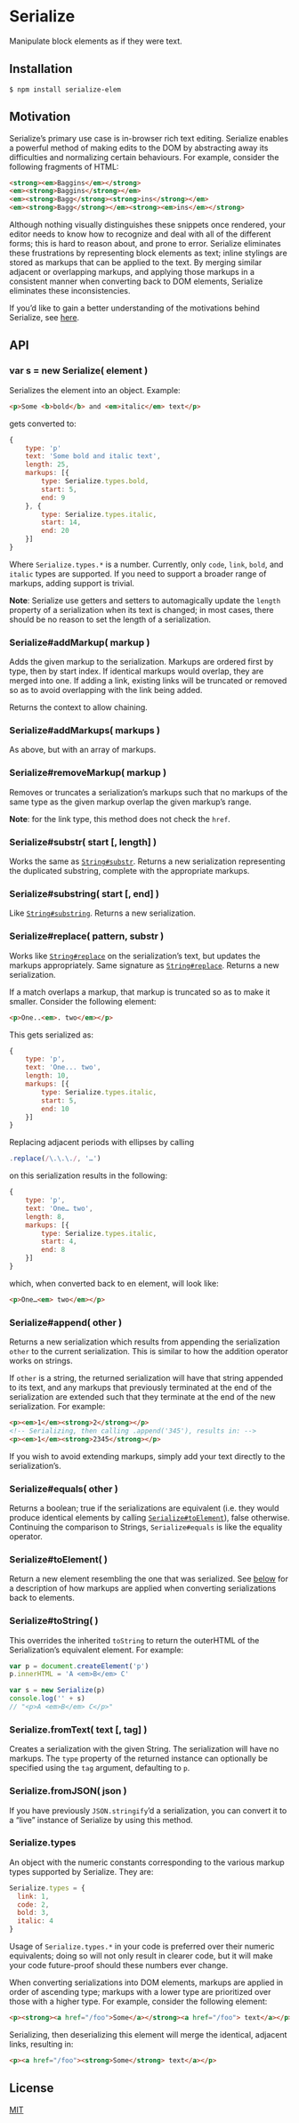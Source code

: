 # Serialize

Manipulate block elements as if they were text.

## Installation

```
$ npm install serialize-elem
```

## Motivation

Serialize’s primary use case is in-browser rich text editing. Serialize enables a powerful method of making edits to the DOM by abstracting away its difficulties and normalizing certain behaviours. For example, consider the following fragments of HTML:

```html
<strong><em>Baggins</em></strong>
<em><strong>Baggins</strong></em>
<em><strong>Bagg</strong><strong>ins</strong></em>
<em><strong>Bagg</strong></em><strong><em>ins</em></strong>
```

Although nothing visually distinguishes these snippets once rendered, your editor needs to know how to recognize and deal with all of the different forms; this is hard to reason about, and prone to error. Serialize eliminates these frustrations by representing block elements as text; inline stylings are stored as markups that can be applied to the text. By merging similar adjacent or overlapping markups, and applying those markups in a consistent manner when converting back to DOM elements, Serialize eliminates these inconsistencies.

If you’d like to gain a better understanding of the motivations behind Serialize, see [here][medium].

## API

### var s = new Serialize( element )

Serializes the element into an object. Example:

```html
<p>Some <b>bold</b> and <em>italic</em> text</p>
```

gets converted to:

```js
{
    type: 'p'
    text: 'Some bold and italic text',
    length: 25,
    markups: [{
        type: Serialize.types.bold,
        start: 5,
        end: 9
    }, {
        type: Serialize.types.italic,
        start: 14,
        end: 20
    }]
}
```

Where `Serialize.types.*` is a number. Currently, only `code`, `link`, `bold`, and `italic` types are supported. If you need to support a broader range of markups, adding support is trivial.

__Note__: Serialize use getters and setters to automagically update the `length` property of a serialization when its text is changed; in most cases, there should be no reason to set the length of a serialization.

### Serialize#addMarkup( markup )

Adds the given markup to the serialization. Markups are ordered first by type, then by start index. If identical markups would overlap, they are merged into one. If adding a link, existing links will be truncated or removed so as to avoid overlapping with the link being added.

Returns the context to allow chaining.

### Serialize#addMarkups( markups )

As above, but with an array of markups.

### Serialize#removeMarkup( markup )

Removes or truncates a serialization’s markups such that no markups of the same type as the given markup overlap the given markup’s range.

__Note__: for the link type, this method does not check the `href`.

### Serialize#substr( start [, length] )

Works the same as [`String#substr`][substr]. Returns a new serialization representing the duplicated substring, complete with the appropriate markups.

### Serialize#substring( start [, end] )

Like [`String#substring`][substring]. Returns a new serialization.

### Serialize#replace( pattern, substr )

Works like [`String#replace`][replace] on the serialization’s text, but updates the markups appropriately. Same signature as [`String#replace`][replace]. Returns a new serialization.

If a match overlaps a markup, that markup is truncated so as to make it smaller. Consider the following element:

```html
<p>One..<em>. two</em></p>
```

This gets serialized as:

```js
{
    type: 'p',
    text: 'One... two',
    length: 10,
    markups: [{
        type: Serialize.types.italic,
        start: 5,
        end: 10
    }]
}
```

Replacing adjacent periods with ellipses by calling

```js
.replace(/\.\.\./, '…')
```

on this serialization results in the following:

```js
{
    type: 'p',
    text: 'One… two',
    length: 8,
    markups: [{
        type: Serialize.types.italic,
        start: 4,
        end: 8
    }]
}
```

which, when converted back to en element, will look like:

```html
<p>One…<em> two</em></p>
```

### Serialize#append( other )

Returns a new serialization which results from appending the serialization `other` to the current serialization. This is similar to how the addition operator works on strings.

If `other` is a string, the returned serialization will have that string appended to its text, and any markups that previously terminated at the end of the serialization are extended such that they terminate at the end of the new serialization. For example:

```html
<p><em>1</em><strong>2</strong></p>
<!-- Serializing, then calling .append('345'), results in: -->
<p><em>1</em><strong>2345</strong></p>
```

If you wish to avoid extending markups, simply add your text directly to the serialization’s.

### Serialize#equals( other )

Returns a boolean; true if the serializations are equivalent (i.e. they would produce identical elements by calling [`Serialize#toElement`][toElement]), false otherwise. Continuing the comparison to Strings, `Serialize#equals` is like the equality operator.

### Serialize#toElement( )

Return a new element resembling the one that was serialized. See [below][types] for a description of how markups are applied when converting serializations back to elements.

### Serialize#toString( )

This overrides the inherited `toString` to return the outerHTML of the Serialization’s equivalent element. For example:

```js
var p = document.createElement('p')
p.innerHTML = 'A <em>B</em> C'

var s = new Serialize(p)
console.log('' + s)
// "<p>A <em>B</em> C</p>"
```

### Serialize.fromText( text [, tag] )

Creates a serialization with the given String. The serialization will have no markups. The `type` property of the returned instance can optionally be specified using the `tag` argument, defaulting to `p`.

### Serialize.fromJSON( json )

If you have previously `JSON.stringify`’d a serialization, you can convert it to a “live” instance of Serialize by using this method.

### Serialize.types

An object with the numeric constants corresponding to the various markup types supported by Serialize. They are:

```js
Serialize.types = {
  link: 1,
  code: 2,
  bold: 3,
  italic: 4
}
```

Usage of `Serialize.types.*` in your code is preferred over their numeric equivalents; doing so will not only result in clearer code, but it will make your code future-proof should these numbers ever change.

When converting serializations into DOM elements, markups are applied in order of ascending type; markups with a lower type are prioritized over those with a higher type. For example, consider the following element:

```html
<p><strong><a href="/foo">Some</a></strong><a href="/foo"> text</a></p>
```

Serializing, then deserializing this element will merge the identical, adjacent links, resulting in:

```html
<p><a href="/foo"><strong>Some</strong> text</a></p>
```

## License

[MIT][license]

[medium]: https://medium.com/medium-eng/why-contenteditable-is-terrible-122d8a40e480
[replace]: https://developer.mozilla.org/en-US/docs/Web/JavaScript/Reference/Global_Objects/String/replace
[substr]: https://developer.mozilla.org/en-US/docs/Web/JavaScript/Reference/Global_Objects/String/substring
[substring]: https://developer.mozilla.org/en/docs/Web/JavaScript/Reference/Global_Objects/String/substring
[toElement]: #serializationtoelement-
[types]: #serializetypes
[license]: https://github.com/lucthev/serialize/blob/master/LICENSE
